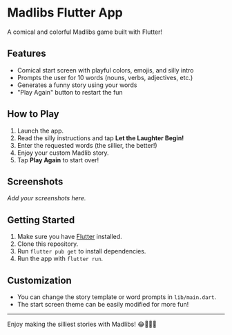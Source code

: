 # Madlibs Flutter App

A comical and colorful Madlibs game built with Flutter!

## Features
- Comical start screen with playful colors, emojis, and silly intro
- Prompts the user for 10 words (nouns, verbs, adjectives, etc.)
- Generates a funny story using your words
- "Play Again" button to restart the fun

## How to Play
1. Launch the app.
2. Read the silly instructions and tap **Let the Laughter Begin!**
3. Enter the requested words (the sillier, the better!)
4. Enjoy your custom Madlib story.
5. Tap **Play Again** to start over!

## Screenshots
_Add your screenshots here._

## Getting Started
1. Make sure you have [Flutter](https://flutter.dev/docs/get-started/install) installed.
2. Clone this repository.
3. Run `flutter pub get` to install dependencies.
4. Run the app with `flutter run`.

## Customization
- You can change the story template or word prompts in `lib/main.dart`.
- The start screen theme can be easily modified for more fun!

---
Enjoy making the silliest stories with Madlibs! 😂🦄🤪🎉
